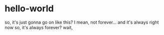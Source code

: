 # hello-world
so, it's just gonna go on like this?
I mean, not forever...
and 
it's always right now
so, it's always forever?
wait,
